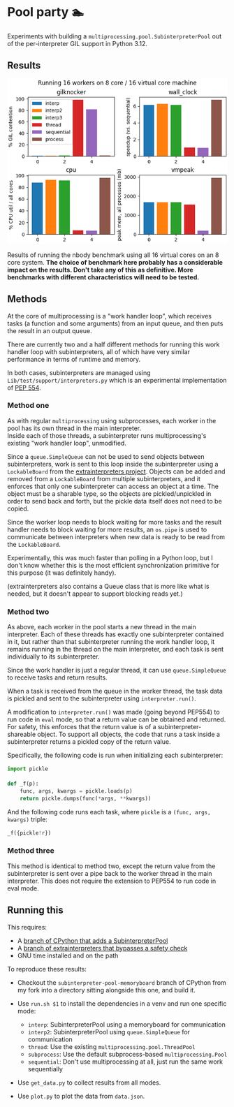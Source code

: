 # Pool party 🏊

Experiments with building a `multiprocessing.pool.SubinterpreterPool` out of the
per-interpreter GIL support in Python 3.12.

## Results

![Results](nbody.png)

Results of running the nbody benchmark using all 16 virtual cores on an 8 core
system. **The choice of benchmark here probably has a considerable impact on the
results. Don't take any of this as definitive. More benchmarks with different
characteristics will need to be tested.**

## Methods

At the core of multiprocessing is a "work handler loop", which receives tasks (a
function and some arguments) from an input queue, and then puts the result in an
output queue.

There are currently two and a half different methods for running this work
handler loop with subinterpreters, all of which have very similar performance in terms
of runtime and memory.

In both cases, subinterpreters are managed using
`Lib/test/support/interpreters.py` which is an experimental implementation of
[PEP 554](https://peps.python.org/pep-0554/).

### Method one

As with regular `multiprocessing` using subprocesses, each worker in the pool has its own thread in the main interpreter.  
Inside each of those threads, a subinterpreter runs multiprocessing's existing "work handler loop", unmodified.  

Since a `queue.SimpleQueue` can not be used to send objects between
subinterpreters, work is sent to this loop inside the subinterpreter using a
`LockableBoard` from the [extrainterpreters
project](https://github.com/jsbueno/extrainterpreters). Objects can be added and
removed from a `LockableBoard` from multiple subinterpreters, and it enforces
that only one subinterpreter can access an object at a time. The object must be
a sharable type, so the objects are pickled/unpickled in order to send back and
forth, but the pickle data itself does not need to be copied.

Since the worker loop needs to block waiting for more tasks and the result
handler needs to block waiting for more results, an `os.pipe` is used to
communicate between interpreters when new data is ready to be read from the
`LockableBoard`.

Experimentally, this was much faster than polling in a Python loop, but I don't
know whether this is the most efficient synchronization primitive for this
purpose (it was definitely handy).

(extrainterpreters also contains a Queue class that is more like what is needed,
but it doesn't appear to support blocking reads yet.)

### Method two

As above, each worker in the pool starts a new thread in the main interpreter.
Each of these threads has exactly one subinterpreter contained in it, but rather
than that subinterpreter running the work handler loop, it remains running in
the thread on the main interpreter, and each task is sent individually to its
subinterpreter.

Since the work handler is just a regular thread, it can use `queue.SimpleQueue`
to receive tasks and return results.

When a task is received from the queue in the worker thread, the task data is
pickled and sent to the subinterpreter using `interpreter.run()`.

A modification to `interpreter.run()` was made (going beyond PEP554) to run code
in `eval` mode, so that a return value can be obtained and returned. For safety,
this enforces that the return value is of a subinterpreter-shareable object. To
support all objects, the code that runs a task inside a subinterpreter returns a
pickled copy of the return value.

Specifically, the following code is run when initializing each subinterpreter:

```python
import pickle

def _f(p):
    func, args, kwargs = pickle.loads(p)
    return pickle.dumps(func(*args, **kwargs))
```

And the following code runs each task, where `pickle` is a `(func, args, kwargs)` triple:

```python
_f({pickle!r})
```

### Method three

This method is identical to method two, except the return value from the
subinterpreter is sent over a pipe back to the worker thread in the main
interpreter. This does not require the extension to PEP554 to run code in eval
mode.

## Running this

This requires:

  - A [branch of CPython that adds a SubinterpreterPool](https://github.com/mdboom/cpython/tree/subinterpreter-pool-memoryboard)
  - A [branch of extrainterpreters that bypasses a safety check](https://github.com/jsbueno/extrainterpreters/compare/main...mdboom:extrainterpreters:main)
  - GNU time installed and on the path

To reproduce these results:

- Checkout the `subinterpreter-pool-memoryboard` branch of CPython from my fork into a directory sitting alongside this one, and build it.
- Use `run.sh $1` to install the dependencies in a venv and run one specific mode:

  - `interp`: SubinterpreterPool using a memoryboard for communication
  - `interp2`: SubinterpreterPool using `queue.SimpleQueue` for communication
  - `thread`: Use the existing `multiprocessing.pool.ThreadPool`
  - `subprocess`: Use the default subprocess-based `multiprocessing.Pool`
  - `sequential`: Don't use multiprocessing at all, just run the same work sequentially

- Use `get_data.py` to collect results from all modes.
- Use `plot.py` to plot the data from `data.json`.
